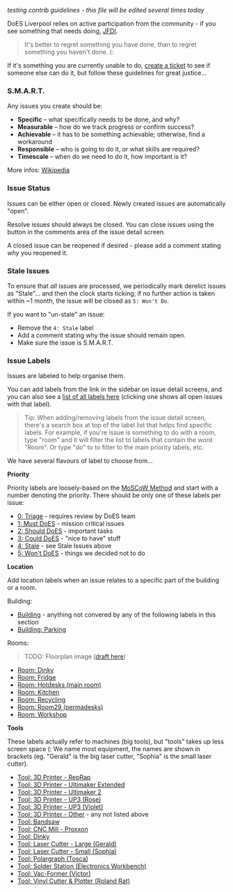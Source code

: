 _testing contrib guidelines - this file will be edited several times today_

DoES Liverpool relies on active participation from the community - if you see something that needs doing, [JFDI](http://www.urbandictionary.com/define.php?term=JFDI).

> It's better to regret something you have done, than to regret something you haven't done. (:

If it's something you are currently unable to do, [create a ticket](https://github.com/DoESLiverpool/somebody-should/issues/new) to see if someone else can do it, but follow these guidelines for great justice...

### S.M.A.R.T.

Any issues you create should be:

* **Specific** – what specifically needs to be done, and why?
* **Measurable** – how do we track progress or confirm success?
* **Achievable** – it has to be something achievable; otherwise, find a workaround
* **Responsible** – who is going to do it, or what skills are required?
* **Timescale** – when do we need to do it, how important is it?

More infos: [Wikipedia](https://en.wikipedia.org/wiki/SMART_criteria)

### Issue Status

Issues can be either open or closed. Newly created issues are automatically "open".

Resolve issues should always be closed. You can close issues using the button in the comments area of the issue detail screen.

A closed issue can be reopened if desired - please add a comment stating _why_ you reopened it.

### Stale Issues

To ensure that _all_ issues are processed, we periodically mark derelict issues as "Stale"... and then the clock starts ticking; if no further action is taken within ~1 month, the issue will be closed as `5: Won't Do`.

If you want to "un-stale" an issue:

* Remove the `4: Stale` label
* Add a comment stating why the issue should remain open.
* Make sure the issue is S.M.A.R.T.

### Issue Labels

Issues are labeled to help organise them.

You can add labels from the link in the sidebar on issue detail screens, and you can also see a [list of all labels here](https://github.com/DoESLiverpool/somebody-should/labels) (clicking one shows all open issues with that label).

> Tip: When adding/removing labels from the issue detail screen, there's a search box at top of the label list that helps find specific labels. For example, if you're issue is something to do with a room, type "room" and it will filter the list to labels that contain the word "Room". Or type "do" to to filter to the main priority labels, etc.

We have several flavours of label to choose from...

**Priority**

Priority labels are loosely-based on the [MoSCoW Method](https://en.wikipedia.org/wiki/MoSCoW_method) and start with a number denoting the priority. There should be only one of these labels per issue:

* [0: Triage](https://github.com/DoESLiverpool/somebody-should/labels/0%3A%20Triage) - requires review by DoES team
* [1: Must DoES](https://github.com/DoESLiverpool/somebody-should/labels/1%3A%20Must%20DoES) - mission critical issues
* [2: Should DoES](https://github.com/DoESLiverpool/somebody-should/labels/2%3A%20Should%20DoES) - important tasks
* [3: Could DoES](https://github.com/DoESLiverpool/somebody-should/labels/3%3A%20Could%20DoES) - "nice to have" stuff
* [4: Stale](https://github.com/DoESLiverpool/somebody-should/labels/4%3A%20Stale) - see Stale Issues above
* [5: Won't DoES](https://github.com/DoESLiverpool/somebody-should/labels/5%3A%20Won%27t%20DoES) - things we decided not to do

**Location**

Add location labels when an issue relates to a specific part of the building or a room.

Building:

* [Building](https://github.com/DoESLiverpool/somebody-should/labels/Building) - anything not convered by any of the following labels in this section
* [Building: Parking](https://github.com/DoESLiverpool/somebody-should/labels/Building%3A%20Parking)

Rooms:

> TODO: Floorplan image ([draft here](https://github.com/DoESLiverpool/somebody-should/issues/432#issuecomment-298172301))

* [Room: Dinky](https://github.com/DoESLiverpool/somebody-should/labels/Room%3A%20Dinky)
* [Room: Fridge](https://github.com/DoESLiverpool/somebody-should/labels/Room%3A%20Fridge)
* [Room: Hotdesks (main room)](https://github.com/DoESLiverpool/somebody-should/labels/Room%3A%20Hotdesks%20%28main%20room%29)
* [Room: Kitchen](https://github.com/DoESLiverpool/somebody-should/labels/Room%3A%20Kitchen)
* [Room: Recycling](https://github.com/DoESLiverpool/somebody-should/labels/Room%3A%20Recycling)
* [Room: Room29 (permadesks)](https://github.com/DoESLiverpool/somebody-should/labels/Room%3A%20Room29%20%28Permadesks%29)
* [Room: Workshop](https://github.com/DoESLiverpool/somebody-should/labels/Room%3A%20Workshop)

**Tools**

These labels actually refer to machines (big tools), but "tools" takes up less screen space (: We name most equipment, the names are shown in brackets (eg. "Gerald" is the big laser cutter, "Sophia" is the small laser cutter).

* [Tool: 3D Printer - RepRap](https://github.com/DoESLiverpool/somebody-should/labels/Tool%3A%203D%20Printer%20-%20RepRap)
* [Tool: 3D Printer - Ultimaker Extended](https://github.com/DoESLiverpool/somebody-should/labels/Tool%3A%203D%20Printer%20-%20Ultimaker%20Extended)
* [Tool: 3D Printer - Ultimaker 2](https://github.com/DoESLiverpool/somebody-should/labels/Tool%3A%203D%20Printer%20-%20Ultimaker%202)
* [Tool: 3D Printer - UP3 (Rose)](https://github.com/DoESLiverpool/somebody-should/labels/Tool%3A%203D%20Printer%20-%20UP3%20%28Rose%29)
* [Tool: 3D Printer - UP3 (Violet)](https://github.com/DoESLiverpool/somebody-should/labels/Tool%3A%203D%20Printer%20-%20UP3%20%28Violet%29)
* [Tool: 3D Printer - Other](https://github.com/DoESLiverpool/somebody-should/labels/Tool%3A%203D%20Printer%20-%20Other) - any not listed above
* [Tool: Bandsaw](https://github.com/DoESLiverpool/somebody-should/labels/Tool%3A%20Bandsaw)
* [Tool: CNC Mill - Proxxon](https://github.com/DoESLiverpool/somebody-should/labels/Tool%3A%20CNC%20Mill%20-%20Proxxon)
* [Tool: Dinky](https://github.com/DoESLiverpool/somebody-should/labels/Tool%3A%20Dinky)
* [Tool: Laser Cutter - Large (Gerald)](https://github.com/DoESLiverpool/somebody-should/labels/Tool%3A%20Laser%20Cutter%20-%20Large%20%28Gerald%29)
* [Tool: Laser Cutter - Small (Sophia)](https://github.com/DoESLiverpool/somebody-should/labels/Tool%3A%20Laser%20Cutter%20-%20Small%20%28Sophia%29)
* [Tool: Polargraph (Tosca)](https://github.com/DoESLiverpool/somebody-should/labels/Tool%3A%20Polargraph%20%28Tosca%29)
* [Tool: Solder Station (Electronics Workbench)](https://github.com/DoESLiverpool/somebody-should/labels/Tool%3A%20Solder%20Station%20%28Electronics%20Workbench%29)
* [Tool: Vac-Former (Victor)](https://github.com/DoESLiverpool/somebody-should/labels/Tool%3A%20Vac-Former%20%28Victor%29)
* [Tool: Vinyl Cutter & Plotter (Roland Rat)](https://github.com/DoESLiverpool/somebody-should/labels/Tool%3A%20Vinyl%20Cutter%20%26%20Plotter%20%28Roland%20Rat%29)
